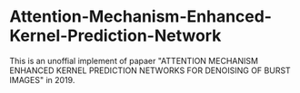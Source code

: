 # Attention-Mechanism-Enhanced-Kernel-Prediction-Network
This is an unoffial implement of papaer "ATTENTION MECHANISM ENHANCED KERNEL PREDICTION NETWORKS FOR DENOISING OF BURST IMAGES" in 2019.
